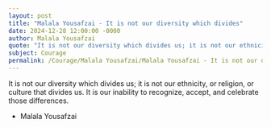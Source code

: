 ```yaml
---
layout: post
title: "Malala Yousafzai - It is not our diversity which divides"
date: 2024-12-28 12:00:00 -0000
author: Malala Yousafzai
quote: "It is not our diversity which divides us; it is not our ethnicity, or religion, or culture that divides us. It is our inability to recognize, accept, and celebrate those differences."
subject: Courage
permalink: /Courage/Malala Yousafzai/Malala Yousafzai - It is not our diversity which divides
---
```


It is not our diversity which divides us; it is not our ethnicity, or religion, or culture that divides us. It is our inability to recognize, accept, and celebrate those differences.

- Malala Yousafzai
